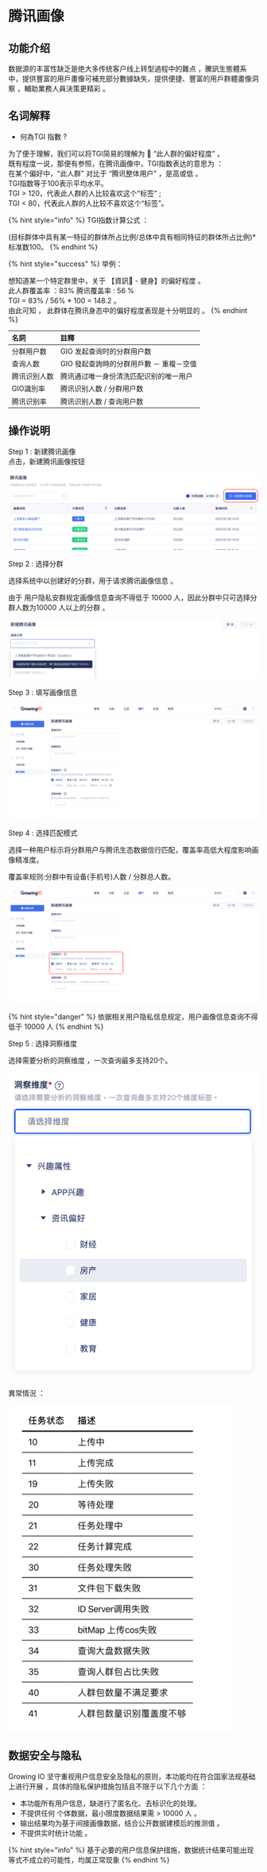 # 腾讯画像

## 功能介绍

数据源的丰富性缺乏是绝大多传统客户线上转型過程中的難点 ，騰訊生態體系中，提供豐富的用戶畫像可補充部分數據缺失，提供便捷、豐富的用戶群體畫像洞察 ，輔助業務人員決策更精彩 。

## 名词解释

* 何為TGI 指數 ?

为了便于理解，我们可以将TGI简易的理解为  “此人群的偏好程度” 。   
既有程度一说，那便有参照，在腾讯画像中，TGI指数表达的意思为 ：  
‌在某个偏好中，“此人群” 对比于 “腾讯整体用户” ，是高或低 。    ‌  
TGI指数等于100表示平均水平。  
TGI &gt; 120，代表此人群的人比较喜欢这个“标签” ; ‌  
TGI &lt; 80，代表此人群的人比较不喜欢这个“标签”。

{% hint style="info" %}
TGI指数计算公式 ：

\(目标群体中具有某一特征的群体所占比例/总体中具有相同特征的群体所占比例\)\*标准数100。
{% endhint %}

{% hint style="success" %}
举例： 

想知道某一个特定群里中，关于 【資訊 - 健身】的偏好程度 。  
此人群覆盖率 ：83%    腾讯覆盖率 : 56 %   
TGI = 83% / 56% \* 100 = 148.2  。    
由此可知  ， 此群体在腾讯身态中的偏好程度表现是十分明显的 。
{% endhint %}

| 名詞 | 註釋 |
| :--- | :--- |
| 分群用户数 | GIO 发起查询时的分群用户数 |
| 查询人数 | GIO 發起查詢時的分群用戶數 － 重複－空值 |
| 腾讯识别人数 | 腾讯通过唯一身份清洗匹配识别的唯一用户 |
| GIO識別率 | 腾讯识别人数 / 分群用户数 |
| 腾讯识别率 | 腾讯识别人数 / 查询用户数 |



## 操作说明

Step 1 :   新建腾讯画像   
点击，新建腾讯画像按钮 

![](../../.gitbook/assets/ying-mu-jie-tu-20210315-xia-wu-2.17.33%20%281%29.png)

Step 2 : 选择分群 

选择系统中以创建好的分群，用于请求腾讯画像信息 。 

由于  用户隐私安群规定画像信息查询不得低于 10000 人，因此分群中只可选择分群人数为10000 人以上的分群 。

![](../../.gitbook/assets/ying-mu-jie-tu-20210315-xia-wu-2.16.44.png)



Step 3  : 填写画像信息 

![](../../.gitbook/assets/ying-mu-jie-tu-20210315-xia-wu-2.15.20%20%281%29.png)

Step 4  : 选择匹配模式   

选择一种用户标示将分群用户与腾讯生态数据信行匹配，覆盖率高低大程度影响画像精准度。  
  
‌覆盖率规则:分群中有设备\(手机号\)人数 / 分群总人数。

![](../../.gitbook/assets/ying-mu-jie-tu-20210315-xia-wu-2.15.20.png)

{% hint style="danger" %}
依据相关用户隐私信息规定，用户画像信息查询不得低于 10000 人
{% endhint %}

  


Step 5  : 选择洞察维度

选择需要分析的洞察维度 ，一次查询最多支持20个。

![](../../.gitbook/assets/ying-mu-jie-tu-20210315-xia-wu-2.12.47.png)



異常情況 ：   

![](../../.gitbook/assets/7e544a99-06cf-4d0d-8753-f0cff78fe1d8.png)





## 数据安全与隐私

Growing IO  坚守重视用户信息安全及隐私的原则，本功能均在符合国家法规基础上进行开展 ，具体的隐私保护措施包括且不限于以下几个方面 ： 

* 本功能所有用户信息，缺进行了匿名化、去标识化的处理。
* 不提供任何 个体数据，最小限度数据结果需 &gt;  10000 人 。
* 输出结果均为基于间接画像数据，结合公开数据建模后的推测值 。
* 不提供实时统计功能 。

{% hint style="info" %}
基于必要的用户信息保护措施，数据统计结果可能出现 等式不成立的可能性，均属正常现象
{% endhint %}



